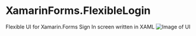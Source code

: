 # XamarinForms.FlexibleLogin
Flexible UI for Xamarin.Forms Sign In screen written in XAML
![Image of UI](https://ibb.co/nwxFmxX)
